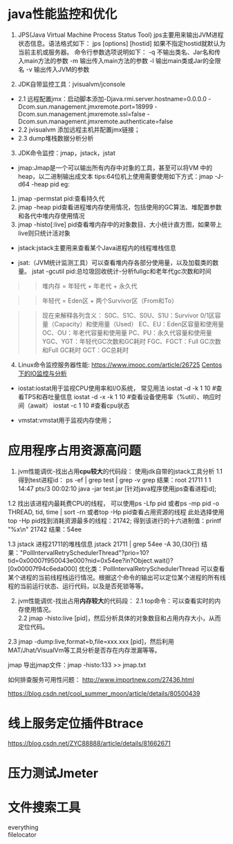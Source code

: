 # java性能监控和优化
1. JPS(Java Virtual Machine Process Status Tool)
jps主要用来输出JVM进程状态信息。语法格式如下：
jps [options] [hostid]
如果不指定hostid就默认为当前主机或服务器。
命令行参数选项说明如下：
    -q 不输出类名、Jar名和传入main方法的参数
    -m 输出传入main方法的参数
    -l 输出main类或Jar的全限名
    -v 输出传入JVM的参数

2. JDK自带监控工具：jvisualvm/jconsole 
* 2.1 远程配置jmx：启动脚本添加-Djava.rmi.server.hostname=0.0.0.0 
-Dcom.sun.management.jmxremote.port=18999 -Dcom.sun.management.jmxremote.ssl=false
-Dcom.sun.management.jmxremote.authenticate=false
* 2.2 jvisualvm 添加远程主机并配置jmx链接；
* 2.3 dump堆栈数据分析分析

3. JDK命令监控：jmap，jstack，jstat
* jmap:Jmap是一个可以输出所有内存中对象的工具，甚至可以将VM 中的heap，以二进制输出成文本
tips:64位机上使用需要使用如下方式：jmap -J-d64 -heap pid
eg:
1. jmap -permstat pid:查看持久代
2. jmap -heap pid查看进程堆内存使用情况，包括使用的GC算法、堆配置参数和各代中堆内存使用情况
3. jmap -histo[:live] pid查看堆内存中的对象数目、大小统计直方图，如果带上live则只统计活对象

* jstack:jstack主要用来查看某个Java进程内的线程堆栈信息

* jsat:（JVM统计监测工具）可以查看堆内存各部分使用量，以及加载类的数量。
jstat -gcutil pid:总垃圾回收统计-分析fullgc和老年代gc次数和时间

>> 堆内存 = 年轻代 + 年老代 + 永久代

>> 年轻代 = Eden区 + 两个Survivor区（From和To）

>> 现在来解释各列含义：
S0C、S1C、S0U、S1U：Survivor 0/1区容量（Capacity）和使用量（Used）
EC、EU：Eden区容量和使用量
OC、OU：年老代容量和使用量
PC、PU：永久代容量和使用量
YGC、YGT：年轻代GC次数和GC耗时
FGC、FGCT：Full GC次数和Full GC耗时
GCT：GC总耗时

4. Linux命令监控服务器性能:
https://www.imooc.com/article/26725
[Centos下的IO监控与分析](https://www.cnblogs.com/zengkefu/p/5639111.html)

* iostat:iostat用于监视CPU使用率和I/O系统，
常见用法
iostat -d -k 1 10        #查看TPS和吞吐量信息
iostat -d -x -k 1 10      #查看设备使用率（%util）、响应时间（await）
iostat -c 1 10            #查看cpu状态

* vmstat:vmstat用于监视内存使用；


# 应用程序占用资源高问题
1. jvm性能调优-找出占用**cpu较大**的代码段：
使用jdk自带的jstack工具分析
1.1 得到test进程id：
ps -ef | grep test | grep -v grep
结果：root    21711     1  1 14:47 pts/3    00:02:10 java -jar test.jar
[针对java程序使用jps查看进程id];

1.2 找出该进程内最耗费CPU的线程，
可以使用ps -Lfp pid
或者ps -mp pid -o THREAD, tid, time | sort -rn
或者top -Hp pid查看占用资源的线程
此处选择使用 top -Hp pid找到消耗资源最多的线程：21742;
 得到该进行的十六进制值：printf "%x\n" 21742   结果：54ee

1.3 jstack
进程21711的堆栈信息 jstack 21711 | grep 54ee -A 30,(30行)
结果："PollIntervalRetrySchedulerThread"?prio=10?tid=0x00007f950043e000?nid=0x54ee?in?Object.wait()?[0x00007f94c6eda000]
优化类：PollIntervalRetrySchedulerThread
可以查看某个进程的当前线程栈运行情况。根据这个命令的输出可以定位某个进程的所有线程的当前运行状态、运行代码，以及是否死锁等等。


2. jvm性能调优-找出占用**内存较大**的代码段：
 2.1  top命令：可以查看实时的内存使用情况。  
 2.2 jmap -histo:live [pid]，然后分析具体的对象数目和占用内存大小，从而定位代码。

 2.3 jmap -dump:live,format=b,file=xxx.xxx [pid]，然后利用MAT/Jhat/VisualVm等工具分析是否存在内存泄漏等等。

jmap
导出jmap文件：jmap -histo:133 >> jmap.txt


如何排查服务可用性问题：
http://www.importnew.com/27436.html

https://blog.csdn.net/cool_summer_moon/article/details/80500439

# 线上服务定位插件Btrace
https://blog.csdn.net/ZYC88888/article/details/81662671

# 压力测试Jmeter

# 文件搜索工具
everything  
filelocator